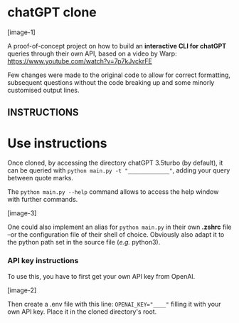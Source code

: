 # chatGPT clone

[image-1]

A proof-of-concept project on how to build an <b>interactive CLI for chatGPT</b> queries through their own API, based on a video by Warp: https://www.youtube.com/watch?v=7p7kJvckrFE

Few changes were made to the original code to allow for correct formatting, subsequent questions without the code breaking up and some minorly customised output lines.

## INSTRUCTIONS
# Use instructions

Once cloned, by accessing the directory chatGPT 3.5turbo (by default), it can be queried with `python main.py -t "_____________"`, adding your query between quote marks.

The `python main.py --help` command allows to access the help window with further commands.

[image-3]

One could also implement an alias for `python main.py` in their own <b>.zshrc</b> file –or the configuration file of their shell of choice. Obviously also adapt it to the python path set in the source file (<i>e.g.</i> python3).

### API key instructions
To use this, you have to first get your own API key from OpenAI.

[image-2]

Then create a <bi>.env</bi> file with this line: `OPENAI_KEY="____"` filling it with your own API key. Place it in the cloned directory's root.